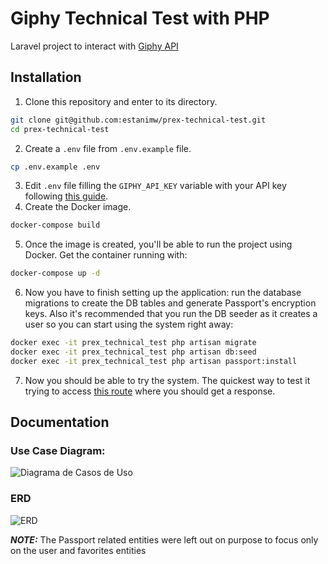 # Giphy Technical Test with PHP

Laravel project to interact with [Giphy API](https://developers.giphy.com/)

## Installation

1) Clone this repository and enter to its directory.
```bash
git clone git@github.com:estanimw/prex-technical-test.git
cd prex-technical-test
```
2) Create a `.env` file from `.env.example` file.
```bash
cp .env.example .env
```
3) Edit `.env` file filling the `GIPHY_API_KEY` variable with your API key following [this guide](https://developers.giphy.com/docs/api/#quick-start-guide).
4) Create the Docker image.
```bash
docker-compose build
```
5) Once the image is created, you'll be able to run the project using Docker. Get the container running with:
```bash
docker-compose up -d
```
6) Now you have to finish setting up the application: run the database migrations to create the DB tables and generate Passport's encryption keys. Also it's recommended that you run the DB seeder as it creates a user so you can start using the system right away:
```bash
docker exec -it prex_technical_test php artisan migrate
docker exec -it prex_technical_test php artisan db:seed
docker exec -it prex_technical_test php artisan passport:install
```
7) Now you should be able to try the system. The quickest way to test it trying to access [this route](http://localhost:80/) where you should get a response.

## Documentation
### Use Case Diagram:
![Diagrama de Casos de Uso](https://github.com/estanimw/prex-technical-test/assets/63565054/a5a6f2f3-d194-4d28-9eea-828af6268f2c)

### ERD
![ERD](https://github.com/estanimw/prex-technical-test/assets/63565054/a1fb6b8d-f395-43c0-87fd-18c2e93539a5)

**_NOTE:_** The Passport related entities were left out on purpose to focus only on the user and favorites entities
